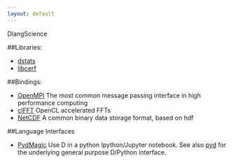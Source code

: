 ```yaml
---
layout: default
---
```


DlangScience

##Libraries:
- [dstats](http://dlangscience.github.io/dstats)
- [libcerf](http://dlangscience.github.io/libcerf/)

##Bindings:
- [OpenMPI](http://dlangscience.github.io/OpenMPI/) The most common message passing interface in high performance computing
- [clFFT](http://dlangscience.github.io/clFFT-D) OpenCL accelerated FFTs
- [NetCDF](http://dlangscience.github.io/NetCDF-D/) A common binary data storage format, based on hdf

##Language Interfaces
- [PydMagic](http://dlangscience.github.io/PydMagic/) Use D in a python Ipython/Jupyter notebook. See also [pyd](https://github.com/ariovistus/pyd) for the underlying general purpose D/Python interface.
